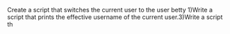 Create a script that switches the current user to the user betty 1)Write a script that prints the effective username of the current user.3)Write a script th
